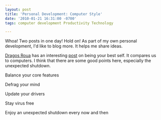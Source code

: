 ```yaml
---
layout: post
title: 'Personal Development: Computer Style'
date: '2010-01-21 16:31:00 -0700'
tags: computer development Productivity Technology

---
```

Whoa! Two posts in one day! Hold on! As part of my own personal development, I'd like to blog more. It helps me share ideas.  

[Dragos Roua](http://www.dragosroua.com/) has an interesting [post](http://www.dragosroua.com/are-you-the-best-version-of-yourself/) on being your best self. It compares us to computers. I think that there are some good points here, especially the unexpected shutdown.  

Balance your core features  

Defrag your mind  

Update your drivers  

Stay virus free  

Enjoy an unexpected shutdown every now and then